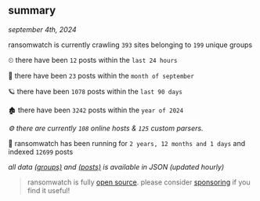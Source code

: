 
## summary
_september 4th, 2024_

ransomwatch is currently crawling `393` sites belonging to `199` unique groups

⏲ there have been `12` posts within the `last 24 hours`

🦈 there have been `23` posts within the `month of september`

🪐 there have been `1078` posts within the `last 90 days`

🏚 there have been `3242` posts within the `year of 2024`

_⚙️ there are currently `108` online hosts & `125` custom parsers._

🦕 ransomwatch has been running for `2 years, 12 months and 1 days` and indexed `12699` posts

_all data  [(groups)](http://ransomwhat.telemetry.ltd/groups) and [(posts)](http://ransomwhat.telemetry.ltd/posts) is available in JSON (updated hourly)_

> ransomwatch is fully [open source](https://github.com/joshhighet/ransomwatch#ransomwatch--). please consider [sponsoring](https://github.com/sponsors/joshhighet) if you find it useful!
